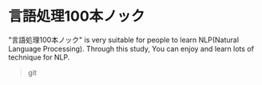 # 言語処理100本ノック

"言語処理100本ノック" is very suitable for people to learn NLP(Natural Language Processing). Through this study, You can enjoy and learn lots of technique for NLP.

>git
